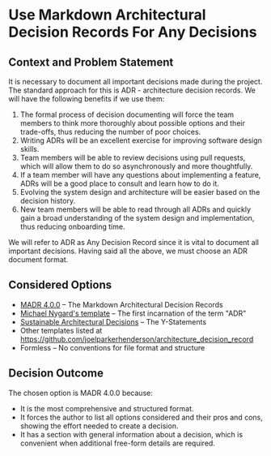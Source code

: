 # Use Markdown Architectural Decision Records For Any Decisions

## Context and Problem Statement

It is necessary to document all important decisions made during the project. The standard approach for this is ADR - architecture decision records. We will have the following benefits if we use them:

1. The formal process of decision documenting will force the team members to think more thoroughly about possible options and their trade-offs, thus reducing the number of poor choices.
2. Writing ADRs will be an excellent exercise for improving software design skills.
3. Team members will be able to review decisions using pull requests, which will allow them to do so asynchronously and more thoughtfully.
4. If a team member will have any questions about implementing a feature, ADRs will be a good place to consult and learn how to do it.
5. Evolving the system design and architecture will be easier based on the decision history.
6. New team members will be able to read through all ADRs and quickly gain a broad understanding of the system design and implementation, thus reducing onboarding time.

We will refer to ADR as Any Decision Record since it is vital to document all important decisions. Having said all the above, we must choose an ADR document format.

## Considered Options

* [MADR 4.0.0](https://adr.github.io/madr/) – The Markdown Architectural Decision Records
* [Michael Nygard's template](http://thinkrelevance.com/blog/2011/11/15/documenting-architecture-decisions) – The first incarnation of the term "ADR"
* [Sustainable Architectural Decisions](https://www.infoq.com/articles/sustainable-architectural-design-decisions) – The Y-Statements
* Other templates listed at <https://github.com/joelparkerhenderson/architecture_decision_record>
* Formless – No conventions for file format and structure

## Decision Outcome

The chosen option is MADR 4.0.0 because:

* It is the most comprehensive and structured format.
* It forces the author to list all options considered and their pros and cons, showing the effort needed to create a decision.
* It has a section with general information about a decision, which is convenient when additional free-form details are required.
